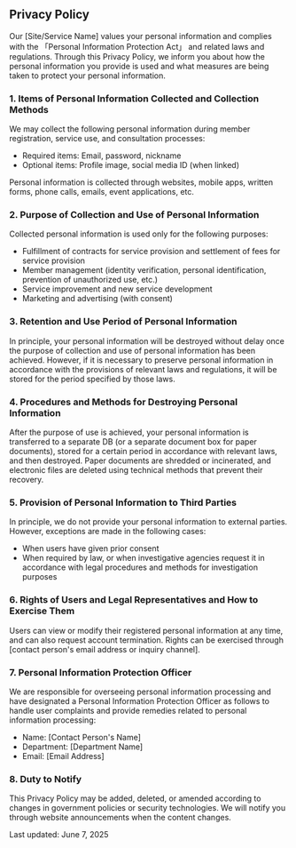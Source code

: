 ## Privacy Policy

Our [Site/Service Name] values your personal information and complies with the 「Personal Information Protection Act」 and related laws and regulations. Through this Privacy Policy, we inform you about how the personal information you provide is used and what measures are being taken to protect your personal information.

### 1. Items of Personal Information Collected and Collection Methods

We may collect the following personal information during member registration, service use, and consultation processes:

*   Required items: Email, password, nickname
*   Optional items: Profile image, social media ID (when linked)

Personal information is collected through websites, mobile apps, written forms, phone calls, emails, event applications, etc.

### 2. Purpose of Collection and Use of Personal Information

Collected personal information is used only for the following purposes:

*   Fulfillment of contracts for service provision and settlement of fees for service provision
*   Member management (identity verification, personal identification, prevention of unauthorized use, etc.)
*   Service improvement and new service development
*   Marketing and advertising (with consent)

### 3. Retention and Use Period of Personal Information

In principle, your personal information will be destroyed without delay once the purpose of collection and use of personal information has been achieved. However, if it is necessary to preserve personal information in accordance with the provisions of relevant laws and regulations, it will be stored for the period specified by those laws.

### 4. Procedures and Methods for Destroying Personal Information

After the purpose of use is achieved, your personal information is transferred to a separate DB (or a separate document box for paper documents), stored for a certain period in accordance with relevant laws, and then destroyed. Paper documents are shredded or incinerated, and electronic files are deleted using technical methods that prevent their recovery.

### 5. Provision of Personal Information to Third Parties

In principle, we do not provide your personal information to external parties. However, exceptions are made in the following cases:

*   When users have given prior consent
*   When required by law, or when investigative agencies request it in accordance with legal procedures and methods for investigation purposes

### 6. Rights of Users and Legal Representatives and How to Exercise Them

Users can view or modify their registered personal information at any time, and can also request account termination. Rights can be exercised through [contact person's email address or inquiry channel].

### 7. Personal Information Protection Officer

We are responsible for overseeing personal information processing and have designated a Personal Information Protection Officer as follows to handle user complaints and provide remedies related to personal information processing:

*   Name: [Contact Person's Name]
*   Department: [Department Name]
*   Email: [Email Address]

### 8. Duty to Notify

This Privacy Policy may be added, deleted, or amended according to changes in government policies or security technologies. We will notify you through website announcements when the content changes.

Last updated: June 7, 2025